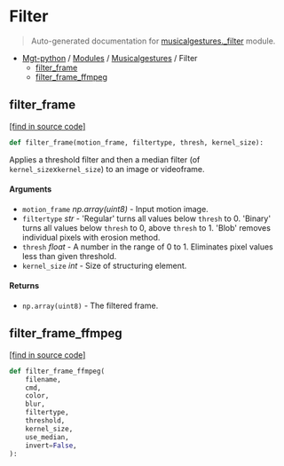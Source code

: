 # Filter

> Auto-generated documentation for [musicalgestures._filter](https://github.com/fourMs/MGT-python/blob/master/musicalgestures/_filter.py) module.

- [Mgt-python](../README.md#mgt-python) / [Modules](../MODULES.md#mgt-python-modules) / [Musicalgestures](index.md#musicalgestures) / Filter
    - [filter_frame](#filter_frame)
    - [filter_frame_ffmpeg](#filter_frame_ffmpeg)

## filter_frame

[[find in source code]](https://github.com/fourMs/MGT-python/blob/master/musicalgestures/_filter.py#L8)

```python
def filter_frame(motion_frame, filtertype, thresh, kernel_size):
```

Applies a threshold filter and then a median filter (of `kernel_size`x`kernel_size`) to an image or videoframe.

#### Arguments

- `motion_frame` *np.array(uint8)* - Input motion image.
- `filtertype` *str* - 'Regular' turns all values below `thresh` to 0. 'Binary' turns all values below `thresh` to 0, above `thresh` to 1. 'Blob' removes individual pixels with erosion method.
- `thresh` *float* - A number in the range of 0 to 1. Eliminates pixel values less than given threshold.
- `kernel_size` *int* - Size of structuring element.

#### Returns

- `np.array(uint8)` - The filtered frame.

## filter_frame_ffmpeg

[[find in source code]](https://github.com/fourMs/MGT-python/blob/master/musicalgestures/_filter.py#L32)

```python
def filter_frame_ffmpeg(
    filename,
    cmd,
    color,
    blur,
    filtertype,
    threshold,
    kernel_size,
    use_median,
    invert=False,
):
```
